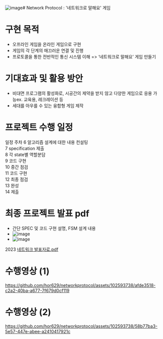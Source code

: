 ![image](https://github.com/hor629/networkprotocol/assets/102593738/63e9014c-9686-492e-bf51-6d4b6ea87ad8)# Network Protocol : '네트워크로 말해요' 게임

# 구현 목적
- 오프라인 게임을 온라인 게임으로 구현
- 게임의 각 단계의 매끄러운 연결 및 진행
- 프로토콜을 통한 전반적인 통신 시스템 이해
=> ‘네트워크로 말해요’ 게임 만들기

# 기대효과 및 활용 방안
-	비대면 프로그램의 활성화로, 시공간의 제약을 받지 않고 다양한 게임으로 응용 가능ex. 교육용, 레크레이션 등
-	세대를 아우를 수 있는 융합형 게임 제작

# 프로젝트 수행 일정
일정	주차
	6	  알고리즘 설계에 대한 내용 컨설팅		
	7	  specification 제출 		
	8	  각 state별 역할분담		
	9	  코드 구현		
	10	중간 점검		
	11	코드 구현		
	12	최종 점검		
	13	완성		
	14	제출		

# 최종 프로젝트 발표 pdf
- 간단 SPEC 및 코드 구현 설명, FSM 설계 내용
- ![image](https://github.com/hor629/networkprotocol/assets/102593738/ebe4e800-c235-458b-9cfb-d84dd45b308c)
- ![image](https://github.com/hor629/networkprotocol/assets/102593738/1fe3efaa-1fb0-41f1-b744-96f0ab07982e)

2023 
[네트워크 발표자료.pdf](https://github.com/hor629/networkprotocol/files/13421636/default.pdf)

# 수행영상 (1)
https://github.com/hor629/networkprotocol/assets/102593738/afde3518-c2a2-40ba-a677-7f679d0cf119

# 수행영상 (2)
https://github.com/hor629/networkprotocol/assets/102593738/58b77ba3-5e57-447e-abee-a2410417921c


